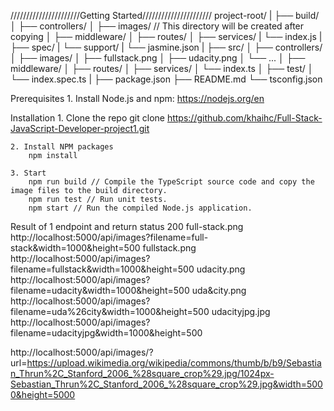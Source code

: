 //////////////////////Getting Started//////////////////////
project-root/
|
├── build/
│   ├── controllers/
│   ├── images/  // This directory will be created after copying
│   ├── middleware/
│   ├── routes/
│   ├── services/
|   └── index.js
|
├── spec/
|   └── support/
|       └── jasmine.json
|
├── src/
│   ├── controllers/
│   ├── images/
│       ├── fullstack.png
│       ├── udacity.png
│       └── ...
│   ├── middleware/
│   ├── routes/
│   ├── services/
│   └── index.ts
│
├── test/
│   └── index.spec.ts
|
├── package.json
├── README.md
└── tsconfig.json

Prerequisites
    1. Install Node.js and npm: https://nodejs.org/en

Installation
    1. Clone the repo
        git clone https://github.com/khaihc/Full-Stack-JavaScript-Developer-project1.git

    2. Install NPM packages
        npm install

    3. Start
        npm run build // Compile the TypeScript source code and copy the image files to the build directory.
        npm run test // Run unit tests.
        npm start // Run the compiled Node.js application.

Result of 1 endpoint and return status 200
full-stack.png
    http://localhost:5000/api/images?filename=full-stack&width=1000&height=500
fullstack.png
    http://localhost:5000/api/images?filename=fullstack&width=1000&height=500
udacity.png
    http://localhost:5000/api/images?filename=udacity&width=1000&height=500
uda&city.png
    http://localhost:5000/api/images?filename=uda%26city&width=1000&height=500
udacityjpg.jpg
    http://localhost:5000/api/images?filename=udacityjpg&width=1000&height=500

http://localhost:5000/api/images/?url=https://upload.wikimedia.org/wikipedia/commons/thumb/b/b9/Sebastian_Thrun%2C_Stanford_2006_%28square_crop%29.jpg/1024px-Sebastian_Thrun%2C_Stanford_2006_%28square_crop%29.jpg&width=5000&height=5000



